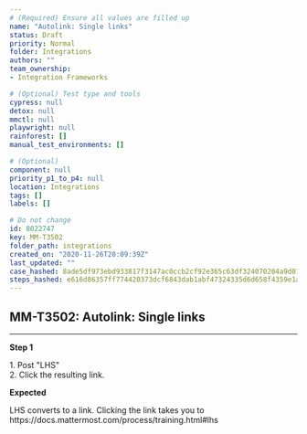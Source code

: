 ```yaml
---
# (Required) Ensure all values are filled up
name: "Autolink: Single links"
status: Draft
priority: Normal
folder: Integrations
authors: ""
team_ownership: 
- Integration Frameworks

# (Optional) Test type and tools
cypress: null
detox: null
mmctl: null
playwright: null
rainforest: []
manual_test_environments: []

# (Optional)
component: null
priority_p1_to_p4: null
location: Integrations
tags: []
labels: []

# Do not change
id: 8022747
key: MM-T3502
folder_path: integrations
created_on: "2020-11-26T20:09:39Z"
last_updated: ""
case_hashed: 8ade5df973ebd933817f3147ac0ccb2cf92e365c63df324070204a9d01e3bbd40f0e46653fb7dd211a29bb345d333416
steps_hashed: e616d86357ff774420373dcf6843dab1abf47324335d6d658f4359e1ab6c16d0538d48f56dc06a960709e1fa7f9aac6b
---
```


## MM-T3502: Autolink: Single links

---

**Step 1**

1\. Post "LHS"\
2\. Click the resulting link.

**Expected**

LHS converts to a link. Clicking the link takes you to https\://docs.mattermost.com/process/training.html#lhs
